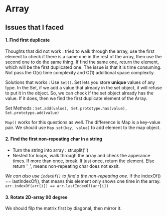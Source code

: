 # Array 

## Issues that I faced
#### 1. Find first duplicate ####
  Thoughts that did not work : tried to walk through the array, use the first element to check if there is a same one in the rest of 
  the array, then use the second one to do the same thing. If find the same one, return the element, which will be the first
  duplicated one. The issue is that it is time consuming. Not pass the O(n) time complexity and O(1) additional space complexity.

  Solutions that works : Use `Set()`. Set lets you store **unique** values of any type. In the Set, if we add a value that already in the set object, 
  it will refuse to put it in the object. So, we can check if the set object already has the value. If it does, then we find the
  first duplicate element of the Array.

  Set Methods : `Set.add(value), Set.prototype.has(value), Set.prototype.add(value)`

  `Map()` works for this questions as well. The difference is Map is a key-value pair. We should use `Map.set(key, value)` to add 
  element to the map object.

#### 2. Find the first non-repeating char in a string ####
  - Turn the string into array : str.split('')
  - Nested for loops, walk through the array and check the apperance times. If more than once, break. If just once, return the 
  element. Else return '_', means non-repeating char does not exsit.

  *We can also use `indexOf()` to find a the non-repeating one.* If the indexOf() == lastIndexOf(), that means this element only
  shows one time in the array. `arr.indexOf(arr[i]) == arr.lastIndexOf(arr[i])`

#### 3. Rotate 2D-array 90 degree ####
We should filp the matrix first by diagonal, then mirror it. 

